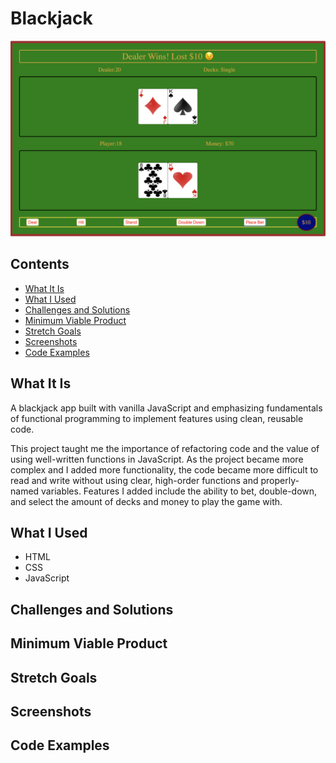 # Blackjack
![Image description](images/Blackjack-App.png)
## Contents
- [What It Is](#What-It-Is)
- [What I Used](#What-I-Used)
- [Challenges and Solutions](#Challenges-and-Solutions)
- [Minimum Viable Product](#Minimum-Viable-Product)
- [Stretch Goals](#Stretch-Goals)
- [Screenshots](#Screenshots)
- [Code Examples](#Code-Examples)
## What It Is
A blackjack app built with vanilla JavaScript and emphasizing fundamentals of functional programming to implement features
using clean, reusable code.  

This project taught me the importance of refactoring code and the value of using well-written functions in JavaScript. As the project became more complex and I added more functionality, the code became more difficult to read and write without using clear, high-order functions and properly-named variables. Features I added include the ability to bet, double-down, and select the amount of decks and money to play the game with.
## What I Used
- HTML
- CSS
- JavaScript
## Challenges and Solutions
## Minimum Viable Product
## Stretch Goals
## Screenshots
## Code Examples
